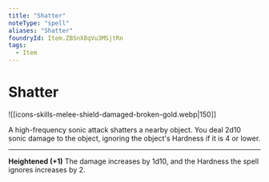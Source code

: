 ```yaml
---
title: "Shatter"
noteType: "spell"
aliases: "Shatter"
foundryId: Item.ZBSnX8qVu3MSjtRn
tags:
  - Item
---
```


# Shatter
![[icons-skills-melee-shield-damaged-broken-gold.webp|150]]

A high-frequency sonic attack shatters a nearby object. You deal 2d10 sonic damage to the object, ignoring the object's Hardness if it is 4 or lower.

* * *

**Heightened (+1)** The damage increases by 1d10, and the Hardness the spell ignores increases by 2.
